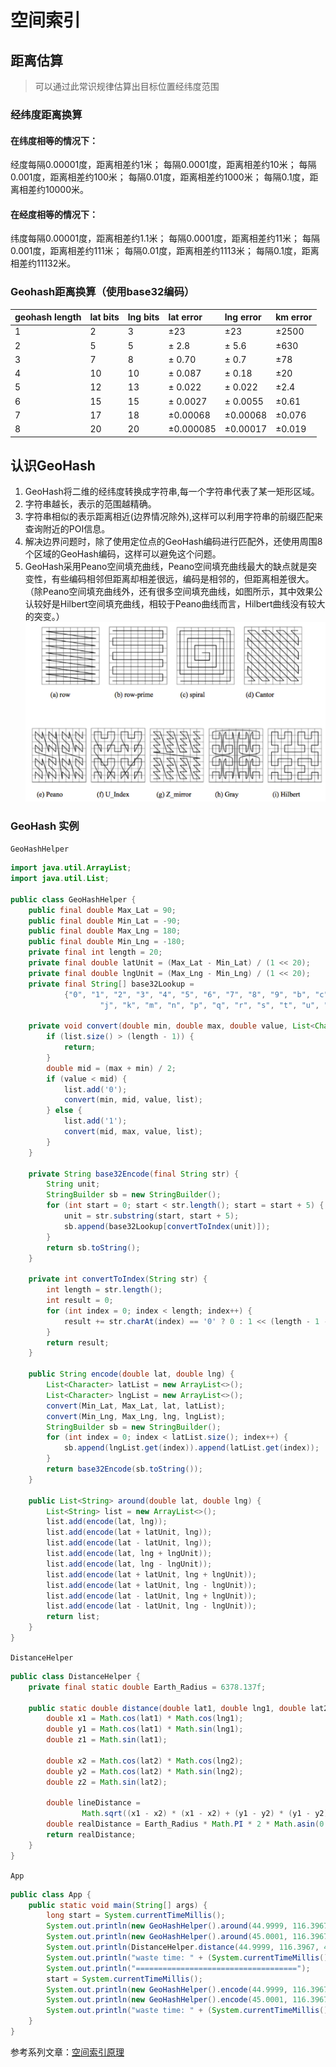 # 空间索引

## 距离估算
> 可以通过此常识规律估算出目标位置经纬度范围

### 经纬度距离换算
#### 在纬度相等的情况下：
经度每隔0.00001度，距离相差约1米；
每隔0.0001度，距离相差约10米；
每隔0.001度，距离相差约100米；
每隔0.01度，距离相差约1000米；
每隔0.1度，距离相差约10000米。

#### 在经度相等的情况下：
纬度每隔0.00001度，距离相差约1.1米；
每隔0.0001度，距离相差约11米；
每隔0.001度，距离相差约111米；
每隔0.01度，距离相差约1113米；
每隔0.1度，距离相差约11132米。

### Geohash距离换算（使用base32编码）
| geohash length | lat bits | lng bits | lat error | lng error | km error |
| :------------- | :------- | :------- | :-------- | :-------- | :------- |
| 1              | 2        | 3        | ±23       | ±23       | ±2500    |
| 2              | 5        | 5        | ± 2.8     | ± 5.6     | ±630     |
| 3              | 7        | 8        | ± 0.70    | ± 0.7     | ±78      |
| 4              | 10       | 10       | ± 0.087   | ± 0.18    | ±20      |
| 5              | 12       | 13       | ± 0.022   | ± 0.022   | ±2.4     |
| 6              | 15       | 15       | ± 0.0027  | ± 0.0055  | ±0.61    |
| 7              | 17       | 18       | ±0.00068  | ±0.00068  | ±0.076   |
| 8              | 20       | 20       | ±0.000085 | ±0.00017  | ±0.019   |


## 认识GeoHash
1. GeoHash将二维的经纬度转换成字符串,每一个字符串代表了某一矩形区域。
2. 字符串越长，表示的范围越精确。
3. 字符串相似的表示距离相近(边界情况除外),这样可以利用字符串的前缀匹配来查询附近的POI信息。
4. 解决边界问题时，除了使用定位点的GeoHash编码进行匹配外，还使用周围8个区域的GeoHash编码，这样可以避免这个问题。 
5. GeoHash采用Peano空间填充曲线，Peano空间填充曲线最大的缺点就是突变性，有些编码相邻但距离却相差很远，编码是相邻的，但距离相差很大。（除Peano空间填充曲线外，还有很多空间填充曲线，如图所示，其中效果公认较好是Hilbert空间填充曲线，相较于Peano曲线而言，Hilbert曲线没有较大的突变。）
![空间曲线](./images/09190057-edd8e085d8b84456ba1afd1b4bf99318.png)



### GeoHash 实例
`GeoHashHelper`
```java
import java.util.ArrayList;
import java.util.List;

public class GeoHashHelper {
    public final double Max_Lat = 90;
    public final double Min_Lat = -90;
    public final double Max_Lng = 180;
    public final double Min_Lng = -180;
    private final int length = 20;
    private final double latUnit = (Max_Lat - Min_Lat) / (1 << 20);
    private final double lngUnit = (Max_Lng - Min_Lng) / (1 << 20);
    private final String[] base32Lookup =
            {"0", "1", "2", "3", "4", "5", "6", "7", "8", "9", "b", "c", "d", "e", "f", "g", "h",
                    "j", "k", "m", "n", "p", "q", "r", "s", "t", "u", "v", "w", "x", "y", "z"};

    private void convert(double min, double max, double value, List<Character> list) {
        if (list.size() > (length - 1)) {
            return;
        }
        double mid = (max + min) / 2;
        if (value < mid) {
            list.add('0');
            convert(min, mid, value, list);
        } else {
            list.add('1');
            convert(mid, max, value, list);
        }
    }

    private String base32Encode(final String str) {
        String unit;
        StringBuilder sb = new StringBuilder();
        for (int start = 0; start < str.length(); start = start + 5) {
            unit = str.substring(start, start + 5);
            sb.append(base32Lookup[convertToIndex(unit)]);
        }
        return sb.toString();
    }

    private int convertToIndex(String str) {
        int length = str.length();
        int result = 0;
        for (int index = 0; index < length; index++) {
            result += str.charAt(index) == '0' ? 0 : 1 << (length - 1 - index);
        }
        return result;
    }

    public String encode(double lat, double lng) {
        List<Character> latList = new ArrayList<>();
        List<Character> lngList = new ArrayList<>();
        convert(Min_Lat, Max_Lat, lat, latList);
        convert(Min_Lng, Max_Lng, lng, lngList);
        StringBuilder sb = new StringBuilder();
        for (int index = 0; index < latList.size(); index++) {
            sb.append(lngList.get(index)).append(latList.get(index));
        }
        return base32Encode(sb.toString());
    }

    public List<String> around(double lat, double lng) {
        List<String> list = new ArrayList<>();
        list.add(encode(lat, lng));
        list.add(encode(lat + latUnit, lng));
        list.add(encode(lat - latUnit, lng));
        list.add(encode(lat, lng + lngUnit));
        list.add(encode(lat, lng - lngUnit));
        list.add(encode(lat + latUnit, lng + lngUnit));
        list.add(encode(lat + latUnit, lng - lngUnit));
        list.add(encode(lat - latUnit, lng + lngUnit));
        list.add(encode(lat - latUnit, lng - lngUnit));
        return list;
    }
}
```

`DistanceHelper`
```java
public class DistanceHelper {
    private final static double Earth_Radius = 6378.137f;

    public static double distance(double lat1, double lng1, double lat2, double lng2) {
        double x1 = Math.cos(lat1) * Math.cos(lng1);
        double y1 = Math.cos(lat1) * Math.sin(lng1);
        double z1 = Math.sin(lat1);

        double x2 = Math.cos(lat2) * Math.cos(lng2);
        double y2 = Math.cos(lat2) * Math.sin(lng2);
        double z2 = Math.sin(lat2);

        double lineDistance =
                Math.sqrt((x1 - x2) * (x1 - x2) + (y1 - y2) * (y1 - y2) + (z1 - z2) * (z1 - z2));
        double realDistance = Earth_Radius * Math.PI * 2 * Math.asin(0.5 * lineDistance) / 180;
        return realDistance;
    }
}
```

`App`
```java
public class App {
    public static void main(String[] args) {
        long start = System.currentTimeMillis();
        System.out.println(new GeoHashHelper().around(44.9999, 116.3967));
        System.out.println(new GeoHashHelper().around(45.0001, 116.3967));
        System.out.println(DistanceHelper.distance(44.9999, 116.3967, 45.0001, 116.3967));
        System.out.println("waste time: " + (System.currentTimeMillis() - start));
        System.out.println("====================================");
        start = System.currentTimeMillis();
        System.out.println(new GeoHashHelper().encode(44.9999, 116.3967));
        System.out.println(new GeoHashHelper().encode(45.0001, 116.3967));
        System.out.println("waste time: " + (System.currentTimeMillis() - start));
    }
}
```

参考系列文章：<a target="_blank" href="https://www.cnblogs.com/LBSer/category/575692.html">空间索引原理</a>
